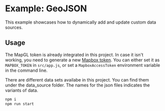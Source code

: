 # Example: GeoJSON

This example showcases how to dynamically add and update custom data sources.

## Usage

The MapGL token is already integrated in this project. In case it isn't working, you need to generate a new [Mapbox token](http://visgl.github.io/react-map-gl/docs/get-started/mapbox-tokens). You can either set it as `MAPBOX_TOKEN` in `src/app.js`, or set a `MapboxAccessToken` environment variable in the command line. 

There are different data sets availabe in this project. You can find them under the data_source folder. The names for the json files indicates the variants of data.
```bash
npm i
npm run start
```
